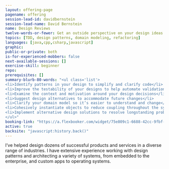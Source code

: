 ```yaml
---
layout: offering-page
pagename: offering
session-lead-id: davidbernstein
session-lead-name: David Bernstein
name: Design Reviews
twelve-words-or-fewer: Get an outside perspective on your design ideas
topics: [TDD, design patterns, domain modeling, refactoring]
languages: [java,cpp,csharp,javascript]
graphic: 
public-or-private: both
is-for-experienced-mobbers: false
next-available-sessions: []
exercise-skill: beginner
repo: 
prerequisites: []
summary-blurb-80-words: "<ul class='list'>
<li>Identify patterns in your design to simplify and clarify code</li>
<li>Improve the testability of your designs to help automate validation</li>
<li>Examine the context and motivation around your design decisions</li>
<li>Suggest design alternatives to accommodate future changes</li>
<li>Clarify your domain model so it’s easier to understand and change</li>
<li>Cohesively instantiate objects to reduce coupling throughout the system</li>
<li>Implement alternative design solutions to resolve longstanding problems</li>
</ul>"
booking-link: "https://a.flexbooker.com/widget/75e809c1-6688-42cc-9fbf-77b001c15991?serviceIds=39109"
active: true
backsite: "javascript:history.back()"
---
```

I’ve helped design dozens of successful products and services in a diverse range of industries. I have extensive experience working with design patterns and architecting a variety of systems, from embedded to the enterprise, and custom apps to operating systems.
